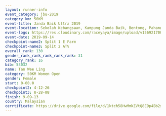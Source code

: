 ```yaml
---
layout: runner-info 
event_category: jbu-2019 
category_km: 50KM 
event-title: Janda Baik Ultra 2019 
event-location: Sekolah Kebangsaan, Kampung Janda Baik, Bentong, Pahang, Malaysia 
event-logo: https://res.cloudinary.com/raceyaya/image/upload/v1569217009/logo/janda-baik_vch1pc.jpg 
event-date: 2019-09-14 
checkpoint-name2: Split 1 E Farm 
checkpoint-name3: Split 2 ATV 
overall_rank: 130
gender_rank_rank_rank_rank_rank: 31
category_rank: 16
bib: 53032
name: Tan Wee Ling
category: 50KM Women Open
gender: Female
start: 0-00.0
checkpoint2: 4-12-26
checkpoint3: 8-28-08
finish: 9-09-13
country: Malaysian
cerrtificate: https://drive.google.com/file/d/1ktch58HwMmkZVtQ8E9p4Bb2xjK7t7-wV/view?usp=sharing
---
```

